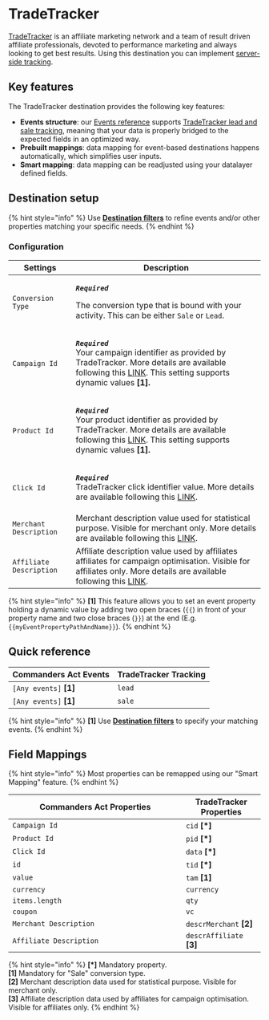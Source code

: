 # TradeTracker

[TradeTracker](https://tradetracker.com) is an affiliate marketing network and a team of result driven affiliate professionals, devoted to performance marketing and always looking to get best results. Using this destination you can implement [server-side tracking](https://sc.tradetracker.net/implementation/overview?f\[id]=31).

## Key features

The TradeTracker destination provides the following key features:

* **Events structure**: our [Events reference](https://community.commandersact.com/platform-x/developers/tracking/events-reference) supports [TradeTracker lead and sale tracking](https://sc.tradetracker.net/implementation/overview?f\[id]=31), meaning that your data is properly bridged to the expected fields in an optimized way.
* **Prebuilt mappings**: data mapping for event-based destinations happens automatically, which simplifies user inputs.
* **Smart mapping**: data mapping can be readjusted using your datalayer defined fields.

## Destination setup

{% hint style="info" %}
Use [**Destination filters**](https://doc.commandersact.com/features/destinations/destination-filters) to refine events and/or other properties matching your specific needs.
{% endhint %}

### Configuration

| Settings                | Description                                                                                                                                                                                                                                                                                           |
| ----------------------- | ----------------------------------------------------------------------------------------------------------------------------------------------------------------------------------------------------------------------------------------------------------------------------------------------------- |
| `Conversion Type`       | <p><em><strong><code>Required</code></strong></em></p><p>The conversion type that is bound with your activity. This can be either <code>Sale</code> or <code>Lead</code>. </p>                                                                                                                        |
| `Campaign Id`           | <p><em><strong><code>Required</code></strong></em><br>Your campaign identifier as provided by TradeTracker. More details are available following this <a href="https://sc.tradetracker.net/implementation/overview?f[id]=31">LINK</a>. This setting supports dynamic values <strong>[1].</strong></p> |
| `Product Id`            | <p><em><strong><code>Required</code></strong></em><br>Your product identifier as provided by TradeTracker. More details are available following this <a href="https://sc.tradetracker.net/implementation/overview?f[id]=31">LINK</a>. This setting supports dynamic values <strong>[1].</strong></p>  |
| `Click Id`              | <p><em><strong><code>Required</code></strong></em><br>TradeTracker click identifier value. More details are available following this <a href="https://sc.tradetracker.net/implementation/overview?f[id]=31">LINK</a>.</p>                                                                             |
| `Merchant Description`  | Merchant description value used for statistical purpose. Visible for merchant only. More details are available following this [LINK](https://sc.tradetracker.net/implementation/overview?f\[id]=31).                                                                                                  |
| `Affiliate Description` | Affiliate description value used by affiliates affiliates for campaign optimisation. Visible for affiliates only. More details are available following this [LINK](https://sc.tradetracker.net/implementation/overview?f\[id]=31).                                                                    |

{% hint style="info" %}
**\[1]** This feature allows you to set an event property holding a dynamic value by adding two open braces (`{{`) in front of your property name and two close braces (`}}`) at the end (E.g. `{{myEventPropertyPathAndName}}`).
{% endhint %}

## Quick reference

| Commanders Act Events   | TradeTracker Tracking |
| ----------------------- | --------------------- |
| `[Any events]` **\[1]** | `lead`                |
| `[Any events]` **\[1]** | `sale`                |

{% hint style="info" %}
**\[1]** Use [**Destination filters**](https://doc.commandersact.com/features/destinations/destination-filters) to specify your matching events.
{% endhint %}

## Field Mappings

{% hint style="info" %}
Most properties can be remapped using our "Smart Mapping" feature.
{% endhint %}

<table><thead><tr><th width="330.6685580062746">Commanders Act Properties</th><th>TradeTracker Properties</th></tr></thead><tbody><tr><td><code>Campaign Id</code></td><td><code>cid</code> <strong>[*]</strong></td></tr><tr><td><code>Product Id</code></td><td><code>pid</code> <strong>[*]</strong></td></tr><tr><td><code>Click Id</code></td><td><code>data</code> <strong>[*]</strong></td></tr><tr><td><code>id</code></td><td><code>tid</code> <strong>[*]</strong></td></tr><tr><td><code>value</code></td><td><code>tam</code> <strong>[1]</strong></td></tr><tr><td><code>currency</code></td><td><code>currency</code></td></tr><tr><td><code>items.length</code></td><td><code>qty</code></td></tr><tr><td><code>coupon</code></td><td><code>vc</code></td></tr><tr><td><code>Merchant Description</code></td><td><code>descrMerchant</code> <strong>[2]</strong></td></tr><tr><td><code>Affiliate Description</code></td><td><code>descrAffiliate</code> <strong>[3]</strong></td></tr></tbody></table>

{% hint style="info" %}
**\[\*]** Mandatory property.\
**\[1]** Mandatory for "Sale" conversion type.\
**\[2]** Merchant description data used for statistical purpose. Visible for merchant only.\
**\[3]** Affiliate description data used by affiliates for campaign optimisation. Visible for affiliates only.
{% endhint %}
